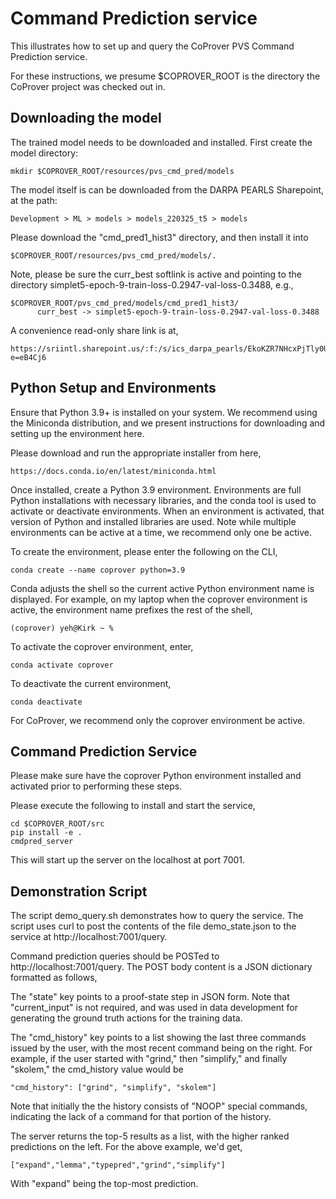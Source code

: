 # Command Prediction service

This illustrates how to set up and query the CoProver PVS Command
Prediction service.

For these instructions, we presume $COPROVER_ROOT is the directory the
CoProver project was checked out in.

## Downloading the model

The trained model needs to be downloaded and installed.  First create the model directory:

    mkdir $COPROVER_ROOT/resources/pvs_cmd_pred/models

The model itself is can be downloaded from the DARPA PEARLS Sharepoint, at the path:

    Development > ML > models > models_220325_t5 > models

Please download the "cmd_pred1_hist3" directory, and then install it into

    $COPROVER_ROOT/resources/pvs_cmd_pred/models/.

Note, please be sure the curr_best softlink is active and pointing to
the directory simplet5-epoch-9-train-loss-0.2947-val-loss-0.3488,
e.g.,

    $COPROVER_ROOT/pvs_cmd_pred/models/cmd_pred1_hist3/
          curr_best -> simplet5-epoch-9-train-loss-0.2947-val-loss-0.3488

A convenience read-only share link is at,

    https://sriintl.sharepoint.us/:f:/s/ics_darpa_pearls/EkoKZR7NHcxPjTly0UVVSHkBuOt1yFZbuK3zJ7wpoeXzEg?e=eB4Cj6

## Python Setup and Environments
Ensure that Python 3.9+ is installed on your system.  We recommend
using the Miniconda distribution, and we present instructions for
downloading and setting up the environment here.

Please download and run the appropriate installer from here,

    https://docs.conda.io/en/latest/miniconda.html

Once installed, create a Python 3.9 environment.  Environments are
full Python installations with necessary libraries, and the conda tool
is used to activate or deactivate environments.  When an environment
is activated, that version of Python and installed libraries are used.
Note while multiple environments can be active at a time, we recommend
only one be active.

To create the environment, please enter the following on the CLI,

    conda create --name coprover python=3.9

Conda adjusts the shell so the current active Python environment name is displayed.  For example, on my laptop when the coprover environment is active, the environment name prefixes the rest of the shell,

    (coprover) yeh@Kirk ~ %

To activate the coprover environment, enter,

    conda activate coprover

To deactivate the current environment,

    conda deactivate

For CoProver, we recommend only the coprover environment be active.

## Command Prediction Service

Please make sure have the coprover Python environment installed and
activated prior to performing these steps.

Please execute the following to install and start the service,

    cd $COPROVER_ROOT/src
    pip install -e .
    cmdpred_server

This will start up the server on the localhost at port 7001.

## Demonstration Script

The script demo_query.sh demonstrates how to query the service.  The
script uses curl to post the contents of the file demo_state.json to
the service at http://localhost:7001/query.

Command prediction queries should be POSTed to
http://localhost:7001/query.  The POST body content is a JSON dictionary formatted as follows,

The "state" key points to a proof-state step in JSON form.  Note that
"current_input" is not required, and was used in data development for
generating the ground truth actions for the training data.

The "cmd_history" key points to a list showing the last three commands
issued by the user, with the most recent command being on the right.
For example, if the user started with "grind," then "simplify," and
finally "skolem," the cmd_history value would be

    "cmd_history": ["grind", "simplify", "skolem"]

Note that initially the the history consists of "NOOP" special
commands, indicating the lack of a command for that portion of the
history.

The server returns the top-5 results as a list, with the higher ranked
predictions on the left.  For the above example, we'd get,

    ["expand","lemma","typepred","grind","simplify"]

With "expand" being the top-most prediction.
